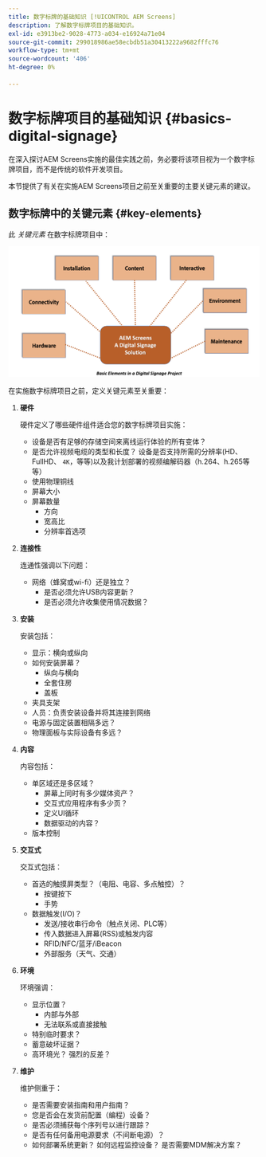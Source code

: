 ```yaml
---
title: 数字标牌的基础知识 [!UICONTROL AEM Screens]
description: 了解数字标牌项目的基础知识。
exl-id: e3913be2-9028-4773-a034-e16924a71e04
source-git-commit: 299018986ae58ecbdb51a30413222a9682fffc76
workflow-type: tm+mt
source-wordcount: '406'
ht-degree: 0%

---
```


# 数字标牌项目的基础知识 {#basics-digital-signage}

在深入探讨AEM Screens实施的最佳实践之前，务必要将该项目视为一个数字标牌项目，而不是传统的软件开发项目。

本节提供了有关在实施AEM Screens项目之前至关重要的主要关键元素的建议。

## 数字标牌中的关键元素 {#key-elements}

此 *关键元素* 在数字标牌项目中：

![](/help/assets/Elements-Revised.png)

在实施数字标牌项目之前，定义关键元素至关重要：

1. **硬件**

   硬件定义了哪些硬件组件适合您的数字标牌项目实施：
   * 设备是否有足够的存储空间来离线运行体验的所有变体？
   * 是否允许视频电缆的类型和长度？ 设备是否支持所需的分辨率(HD、FullHD、 `4K`，等等)以及我计划部署的视频编解码器（h.264、h.265等等）
   * 使用物理铜线
   * 屏幕大小
   * 屏幕数量
      * 方向
      * 宽高比
      * 分辨率首选项

1. **连接性**

   连通性强调以下问题：
   * 网络（蜂窝或wi-fi）还是独立？
      * 是否必须允许USB内容更新？
      * 是否必须允许收集使用情况数据？

1. **安装**

   安装包括：
   * 显示：横向或纵向
   * 如何安装屏幕？
      * 纵向与横向
      * 全套住房
      * 盖板
   * 夹具支架
   * 人员：负责安装设备并将其连接到网络
   * 电源与固定装置相隔多远？
   * 物理面板与实际设备有多远？

1. **内容**

   内容包括：
   * 单区域还是多区域？
      * 屏幕上同时有多少媒体资产？
      * 交互式应用程序有多少页？
      * 定义UI循环
      * 数据驱动的内容？
   * 版本控制

1. **交互式**

   交互式包括：
   * 首选的触摸屏类型？（电阻、电容、多点触控）？
      * 按键按下
      * 手势
   * 数据触发(I/O)？
      * 发送/接收串行命令（触点关闭、PLC等）
      * 传入数据进入屏幕(RSS)或触发内容
      * RFID/NFC/蓝牙/iBeacon
      * 外部服务（天气、交通）

1. **环境**

   环境强调：
   * 显示位置？
      * 内部与外部
      * 无法联系或直接接触
   * 特别临时要求？
   * 蓄意破坏证据？
   * 高环境光？ 强烈的反差？

1. **维护**

   维护侧重于：

   * 是否需要安装指南和用户指南？
   * 您是否会在发货前配置（编程）设备？
   * 是否必须捕获每个序列号以进行跟踪？
   * 是否有任何备用电源要求（不间断电源）？
   * 如何部署系统更新？ 如何远程监控设备？ 是否需要MDM解决方案？
